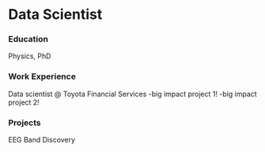 # Data Scientist 
### Education 
Physics, PhD 
### Work Experience 
Data scientist @ Toyota Financial Services 
-big impact project 1! 
-big impact project 2! 

### Projects 
EEG Band Discovery
